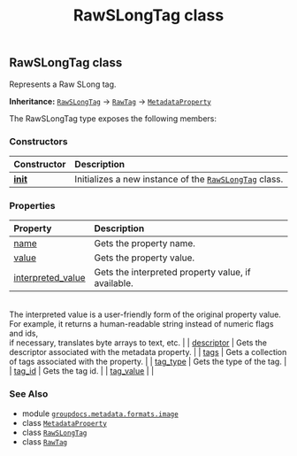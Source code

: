 ﻿---
title: RawSLongTag class
second_title: GroupDocs.Metadata for Python via .NET API References
description: 
type: docs
url: /python-net/groupdocs.metadata.formats.image/rawslongtag/
is_root: false
weight: 300
---

## RawSLongTag class

Represents a Raw SLong tag.



**Inheritance:** [`RawSLongTag`](/metadata/python-net/groupdocs.metadata.formats.image/rawslongtag) → 
[`RawTag`](/metadata/python-net/groupdocs.metadata.formats.raw.tag/rawtag) → 
[`MetadataProperty`](/metadata/python-net/groupdocs.metadata.common/metadataproperty)



The RawSLongTag type exposes the following members:

### Constructors
| Constructor | Description |
| :- | :- |
| [__init__](/metadata/python-net/groupdocs.metadata.formats.image/rawslongtag/__init__/#int-list) | Initializes a new instance of the [`RawSLongTag`](/metadata/python-net/groupdocs.metadata.formats.image/rawslongtag) class. |


### Properties
| Property | Description |
| :- | :- |
| [name](/metadata/python-net/groupdocs.metadata.formats.image/rawslongtag/name) | Gets the property name. |
| [value](/metadata/python-net/groupdocs.metadata.formats.image/rawslongtag/value) | Gets the property value. |
| [interpreted_value](/metadata/python-net/groupdocs.metadata.formats.image/rawslongtag/interpreted_value) | Gets the interpreted property value, if available.<br/>The interpreted value is a user-friendly form of the original property value. <br/>For example, it returns a human-readable string instead of numeric flags and ids, <br/>if necessary, translates byte arrays to text, etc. |
| [descriptor](/metadata/python-net/groupdocs.metadata.formats.image/rawslongtag/descriptor) | Gets the descriptor associated with the metadata property. |
| [tags](/metadata/python-net/groupdocs.metadata.formats.image/rawslongtag/tags) | Gets a collection of tags associated with the property. |
| [tag_type](/metadata/python-net/groupdocs.metadata.formats.image/rawslongtag/tag_type) | Gets the type of the tag. |
| [tag_id](/metadata/python-net/groupdocs.metadata.formats.image/rawslongtag/tag_id) | Gets the tag id. |
| [tag_value](/metadata/python-net/groupdocs.metadata.formats.image/rawslongtag/tag_value) |  |



### See Also
* module [`groupdocs.metadata.formats.image`](..)
* class [`MetadataProperty`](/metadata/python-net/groupdocs.metadata.common/metadataproperty)
* class [`RawSLongTag`](/metadata/python-net/groupdocs.metadata.formats.image/rawslongtag)
* class [`RawTag`](/metadata/python-net/groupdocs.metadata.formats.raw.tag/rawtag)
